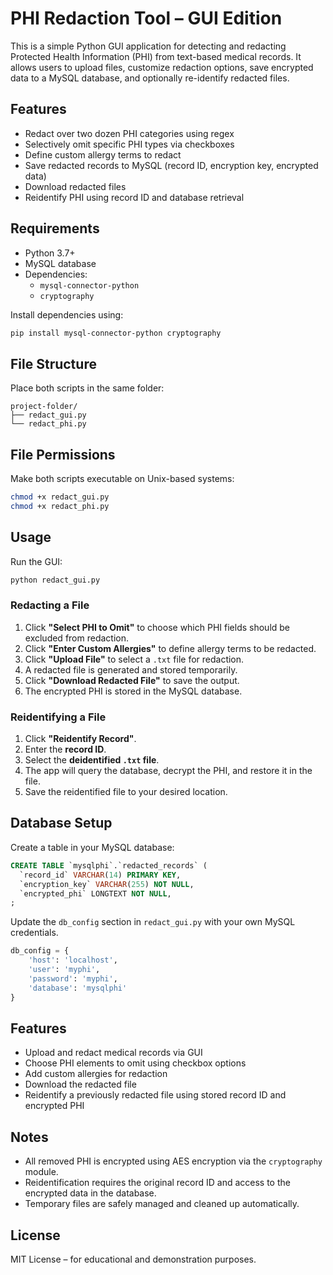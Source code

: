 # PHI Redaction Tool – GUI Edition

This is a simple Python GUI application for detecting and redacting Protected Health Information (PHI) from text-based medical records. It allows users to upload files, customize redaction options, save encrypted data to a MySQL database, and optionally re-identify redacted files.

## Features

- Redact over two dozen PHI categories using regex
- Selectively omit specific PHI types via checkboxes
- Define custom allergy terms to redact
- Save redacted records to MySQL (record ID, encryption key, encrypted data)
- Download redacted files
- Reidentify PHI using record ID and database retrieval

## Requirements

- Python 3.7+
- MySQL database
- Dependencies:
  - `mysql-connector-python`
  - `cryptography`

Install dependencies using:

```bash
pip install mysql-connector-python cryptography
```

## File Structure

Place both scripts in the same folder:

```
project-folder/
├── redact_gui.py
└── redact_phi.py
```

## File Permissions

Make both scripts executable on Unix-based systems:

```bash
chmod +x redact_gui.py
chmod +x redact_phi.py
```

## Usage

Run the GUI:

```bash
python redact_gui.py
```

### Redacting a File

1. Click **"Select PHI to Omit"** to choose which PHI fields should be excluded from redaction.
2. Click **"Enter Custom Allergies"** to define allergy terms to be redacted.
3. Click **"Upload File"** to select a `.txt` file for redaction.
4. A redacted file is generated and stored temporarily.
5. Click **"Download Redacted File"** to save the output.
6. The encrypted PHI is stored in the MySQL database.

### Reidentifying a File

1. Click **"Reidentify Record"**.
2. Enter the **record ID**.
3. Select the **deidentified `.txt` file**.
4. The app will query the database, decrypt the PHI, and restore it in the file.
5. Save the reidentified file to your desired location.

## Database Setup

Create a table in your MySQL database:

```sql
CREATE TABLE `mysqlphi`.`redacted_records` (
  `record_id` VARCHAR(14) PRIMARY KEY,
  `encryption_key` VARCHAR(255) NOT NULL,
  `encrypted_phi` LONGTEXT NOT NULL,
;
```

Update the `db_config` section in `redact_gui.py` with your own MySQL credentials.

```python
db_config = {
    'host': 'localhost',
    'user': 'myphi',
    'password': 'myphi',
    'database': 'mysqlphi'
}
```

## Features

- Upload and redact medical records via GUI
- Choose PHI elements to omit using checkbox options
- Add custom allergies for redaction
- Download the redacted file
- Reidentify a previously redacted file using stored record ID and encrypted PHI

## Notes

- All removed PHI is encrypted using AES encryption via the `cryptography` module.
- Reidentification requires the original record ID and access to the encrypted data in the database.
- Temporary files are safely managed and cleaned up automatically.

## License

MIT License – for educational and demonstration purposes.

